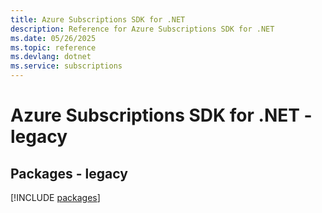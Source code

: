 ```yaml
---
title: Azure Subscriptions SDK for .NET
description: Reference for Azure Subscriptions SDK for .NET
ms.date: 05/26/2025
ms.topic: reference
ms.devlang: dotnet
ms.service: subscriptions
---
```

# Azure Subscriptions SDK for .NET - legacy
## Packages - legacy
[!INCLUDE [packages](subscriptions-index.md)]